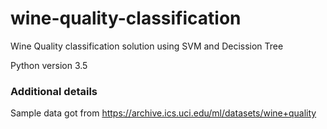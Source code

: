 # wine-quality-classification
Wine Quality classification solution using SVM and Decission Tree

Python version 3.5

### Additional details
Sample data got from https://archive.ics.uci.edu/ml/datasets/wine+quality